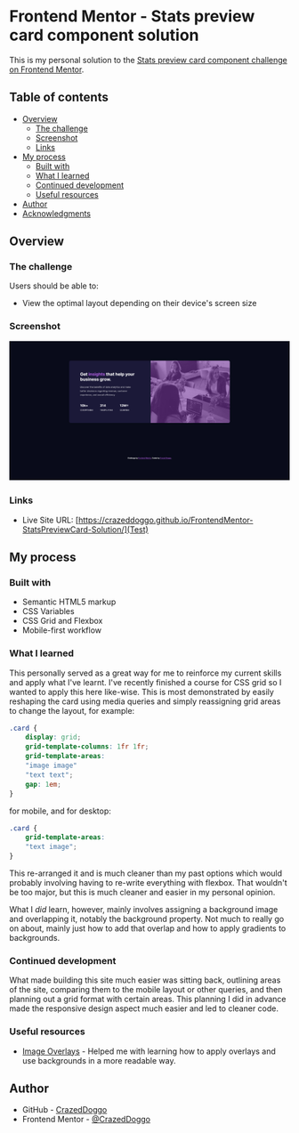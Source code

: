 # Frontend Mentor - Stats preview card component solution

This is my personal solution to the [Stats preview card component challenge on Frontend Mentor](https://www.frontendmentor.io/challenges/stats-preview-card-component-8JqbgoU62).

## Table of contents

- [Overview](#overview)
  - [The challenge](#the-challenge)
  - [Screenshot](#screenshot)
  - [Links](#links)
- [My process](#my-process)
  - [Built with](#built-with)
  - [What I learned](#what-i-learned)
  - [Continued development](#continued-development)
  - [Useful resources](#useful-resources)
- [Author](#author)
- [Acknowledgments](#acknowledgments)

## Overview

### The challenge

Users should be able to:

- View the optimal layout depending on their device's screen size

### Screenshot

![My site](design/finished-card.png)

### Links

- Live Site URL: [https://crazeddoggo.github.io/FrontendMentor-StatsPreviewCard-Solution/](Test)

## My process

### Built with

- Semantic HTML5 markup
- CSS Variables
- CSS Grid and Flexbox
- Mobile-first workflow

### What I learned

This personally served as a great way for me to reinforce my current skills and apply what I've learnt. I've recently finished a course for CSS grid so I wanted to apply this here like-wise. This is most demonstrated by easily reshaping the card using media queries and simply reassigning grid areas to change the layout, for example:

```css
.card {
    display: grid;
    grid-template-columns: 1fr 1fr;
    grid-template-areas: 
    "image image"
    "text text";
    gap: 1em;
}
```
for mobile, and for desktop:
```css
.card {
    grid-template-areas: 
    "text image";
}
```

This re-arranged it and is much cleaner than my past options which would probably involving having to re-write everything with flexbox. That wouldn't be too major, but this is much cleaner and easier in my personal opinion.

What I *did* learn, however, mainly involves assigning a background image and overlapping it, notably the background property. Not much to really go on about, mainly just how to add that overlap and how to apply gradients to backgrounds.

### Continued development

What made building this site much easier was sitting back, outlining areas of the site, comparing them to the mobile layout or other queries, and then planning out a grid format with certain areas. This planning I did in advance made the responsive design aspect much easier and led to cleaner code.

### Useful resources

- [Image Overlays](https://dev.to/ellen_dev/two-ways-to-achieve-an-image-colour-overlay-with-css-eio) - Helped me with learning how to apply overlays and use backgrounds in a more readable way.

## Author

- GitHub - [CrazedDoggo](https://github.com/CrazedDoggo)
- Frontend Mentor - [@CrazedDoggo](https://www.frontendmentor.io/profile/CrazedDoggo)
